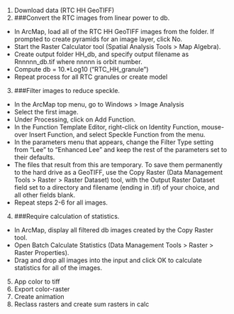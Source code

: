 1. Download data (RTC HH GeoTIFF)
2. ###Convert the RTC images from linear power to db.
- In ArcMap, load all of the RTC HH GeoTIFF images from the folder. If prompted to create pyramids for an image layer, click No.
- Start the Raster Calculator tool (Spatial Analysis Tools > Map Algebra).
- Create output folder HH_db, and specify output filename as Rnnnnn_db.tif where nnnnn is orbit number.
- Compute db = 10.*Log10 (“RTC_HH_granule”)
- Repeat process for all RTC granules or create model
3. ###Filter images to reduce speckle.
- In the ArcMap top menu, go to Windows > Image Analysis
- Select the first image.
- Under Processing, click on Add Function.
- In the Function Template Editor, right-click on Identity Function, mouse-over Insert Function, and select Speckle Function from the menu.
- In the parameters menu that appears, change the Filter Type setting from “Lee” to “Enhanced Lee” and keep the rest of the parameters set to their defaults.
- The files that result from this are temporary. To save them permanently to the hard drive as a GeoTIFF, use the Copy Raster (Data Management Tools > Raster > Raster Dataset) tool, with the Output Raster Dataset field set to a directory and filename (ending in .tif) of your choice, and all other fields blank.
- Repeat steps 2-6 for all images.
4. ###Require calculation of statistics.
- In ArcMap, display all filtered db images created by the Copy Raster tool.
- Open Batch Calculate Statistics (Data Management Tools > Raster > Raster Properties).
- Drag and drop all images into the input and click OK to calculate statistics for all of the images.
5. App color to tiff
6. Export color-raster
7. Create animation
8. Reclass rasters and create sum rasters in calc
